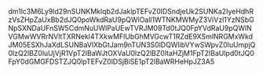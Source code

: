 dm1lc3M6Ly9ld29nSUNKMklqb2dJaklpTEFvZ0lDSndjeUk2SUNKa2IyeHdhRzVsZHpZaUxBb2dJQ0poWkdRaU9pQWlOall1WTNKMWMyZ3ViVzl1YzNSbGNpSXNDaUFnSW5CdmNuUWlPaUEwTVRJM09Td0tJQ0FpYVdRaU9pQWlNVGMwWVRrNVltTXRNekl4TXkwMFlUbGhMVGcwT1RZdE9XSmlNRGMxWkdJM05ESXhJaXdLSUNBaVlXbGtJam9nTUN3S0lDQWlibVYwSWpvZ0luUmpjQ0lzQ2lBZ0luUjVjR1VpT2lBaWJtOXVaU0lzQ2lBZ0ltaHZjM1FpT2lBaUlpd0tJQ0FpY0dGMGFDSTZJQ0lpTEFvZ0lDSjBiSE1pT2lBaWRHeHpJZ3A5
